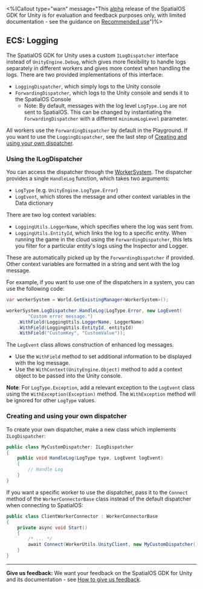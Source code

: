 <%(Callout type="warn" message="This [alpha](https://docs.improbable.io/reference/latest/shared/release-policy#maturity-stages) release of the SpatialOS GDK for Unity is for evaluation and feedback purposes only, with limited documentation - see the guidance on [Recommended use](https://github.com/spatialos/UnityGDK/blob/master/README.md#recommended-use)")%>

##  ECS: Logging

The SpatialOS GDK for Unity uses a custom `ILogDispatcher` interface instead of `UnityEngine.Debug`, which gives more flexibility to handle logs separately in different workers and gives more context when handling the logs. There are two provided implementations of this interface:

*  `LoggingDispatcher`, which simply logs to the Unity console
*  `ForwardingDispatcher`, which logs to the Unity console and sends it to the SpatialOS Console
    * Note: By default, messages with the log level `LogType.Log` are not sent to SpatialOS. This can be changed by instantiating the `ForwardingDispatcher` with a different `minimumLogLevel` parameter.

All workers use the `ForwardingDispatcher` by default in the Playground. If you want to use the `LoggingDispatcher`, see the last step of [Creating and using your own dispatcher]({{urlRoot}}/content/ecs/logging#creating-and-using-your-own-dispatcher).

### Using the ILogDispatcher

You can access the dispatcher through the [WorkerSystem]({{urlRoot}}/content/ecs/accessing-worker-info). The dispatcher provides a single `HandleLog` function, which takes two arguments:

* `LogType` (e.g. `UnityEngine.LogType.Error`)
* `LogEvent`, which stores the message and other context variables in the Data dictionary

There are two log context variables:

* `LoggingUtils.LoggerName`, which specifies where the log was sent from.
* `LoggingUtils.EntityId`, which links the log to a specific entity. When running the game in the cloud using the `ForwardingDispatcher`, this lets you filter for a particular entity's logs using the Inspector and Logger.

These are automatically picked up by the `ForwardingDispatcher` if provided. Other context variables are formatted in a string and sent with the log message.

For example, if you want to use one of the dispatchers in a system, you can use the following code:

```csharp
var workerSystem = World.GetExistingManager<WorkerSystem>();

workerSystem.LogDispatcher.HandleLog(LogType.Error, new LogEvent(
        "Custom error message.")
    .WithField(LoggingUtils.LoggerName, LoggerName)
    .WithField(LoggingUtils.EntityId, entityId)
    .WithField("CustomKey", "CustomValue"));
```

The `LogEvent` class allows construction of enhanced log messages.
* Use the `WithField` method to set additional information to be displayed with the log message.
* Use the `WithContext(UnityEngine.Object)` method to add a context object to be passed into the Unity console.

**Note**: For `LogType.Exception`, add a relevant exception to the `LogEvent` class using the `WithException(Exception)` method. The `WithException` method will be ignored for other `LogType` values.

### Creating and using your own dispatcher

To create your own dispatcher, make a new class which implements `ILogDispatcher`:

```csharp
public class MyCustomDispatcher: ILogDispatcher
{
    public void HandleLog(LogType type, LogEvent logEvent)
    {
        // Handle Log
    }
}
```


If you want a specific worker to use the dispatcher, pass it to the `Connect` method of the `WorkerConnectorBase` class instead of the default dispatcher when connecting to SpatialOS:

```csharp
public class ClientWorkerConnector : WorkerConnectorBase
{
    private async void Start()
    {
        /* ... */
        await Connect(WorkerUtils.UnityClient, new MyCustomDispatcher()).ConfigureAwait(false);
    }
}
```

-----
**Give us feedback:** We want your feedback on the SpatialOS GDK for Unity and its documentation - see [How to give us feedback](https://github.com/spatialos/UnityGDK/blob/master/README.md#give-us-feedback).

